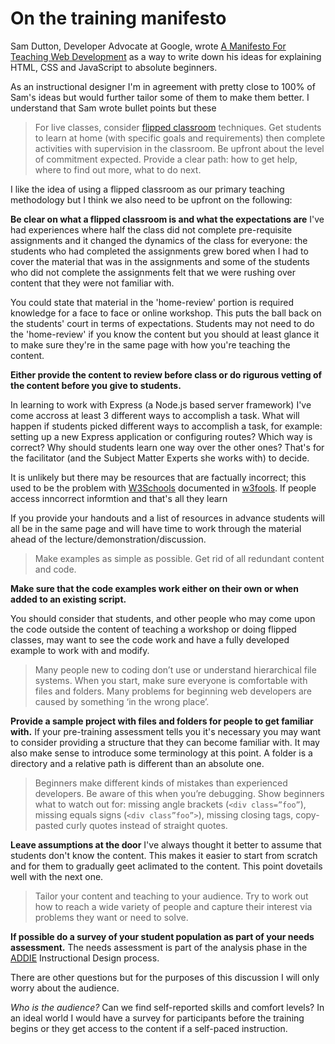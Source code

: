# On the training manifesto

Sam Dutton, Developer Advocate at Google, wrote [A Manifesto For Teaching Web Development](https://samdutton.wordpress.com/2018/06/04/a-manifesto-for-teaching-web-development/) as a way to write down his ideas for explaining HTML, CSS and JavaScript to absolute beginners.

As an instructional designer I'm in agreement with pretty close to 100% of Sam's ideas but would further tailor some of them to make them better. I understand that Sam wrote bullet points but these

> For live classes, consider [flipped classroom](https://en.wikipedia.org/wiki/Flipped_classroom) techniques. Get students to learn at home (with specific goals and requirements) then complete activities with supervision in the classroom. Be upfront about the level of commitment expected. Provide a clear path: how to get help, where to find out more, what to do next.

I like the idea of using a flipped classroom as our primary teaching methodology but I think we also need to be upfront on the following:

**Be clear on what a flipped classroom is and what the expectations are** I've had experiences where half the class did not complete pre-requisite assignments and it changed the dynamics of the class for everyone: the students who had completed the assignments grew bored when I had to cover the material that was in the assignments and some of the students who did not complete the assignments felt that we were rushing over content that they were not familiar with.

You could state that material in the 'home-review' portion is required knowledge for a face to face or online workshop.  This puts the ball back on the students' court in terms of expectations.  Students may not need to do the 'home-review' if you know the content but you should at least glance it to make sure they're in the same page with how you're teaching the content.

**Either provide the content to review before class or do rigurous vetting of the content before you give  to students.**

In learning to work with Express (a Node.js based server framework) I've come accross at least 3 different ways to accomplish a task. What will happen if students picked different ways to accomplish a task, for example: setting up a new Express application or configuring routes? Which way is correct? Why should students learn one way over the other ones? That's for the facilitator (and the Subject Matter Experts she works with) to decide.

It is unlikely but there may be resources that are factually incorrect; this used to be the problem with [W3Schools](https://www.w3schools.com/) documented in [w3fools](https://www.w3fools.com/). If people access inncorrect informtion and that's all they learn

If you provide your handouts and a list of resources in advance students will all be in the same page and will have time to work through the material ahead of the lecture/demonstration/discussion.

> Make examples as simple as possible. Get rid of all redundant content and code.

**Make sure that the code examples work either on their own or when added to an existing script.**

You should consider that students, and other people who may come upon the code outside the content of teaching a workshop or doing flipped classes, may want to see the code work and have a fully developed example to work with and modify.

> Many people new to coding don’t use or understand hierarchical file systems. When you start, make sure everyone is comfortable with files and folders. Many problems for beginning web developers are caused by something ‘in the wrong place’.

**Provide a sample project with files and folders for people to get familiar with.** If your pre-training assessment tells you it's necessary you may want to consider providing a structure that they can become familiar with. It may also make sense to introduce some terminology at this point. A folder is a directory and a relative path is different than an absolute one.

> Beginners make different kinds of mistakes than experienced developers. Be aware of this when you’re debugging. Show beginners what to watch out for: missing angle brackets (`<div class=”foo”`), missing equals signs (`<div class”foo”>`), missing closing tags, copy-pasted curly quotes instead of straight quotes.

**Leave assumptions at the door** I've always thought it better to assume that students don't know the content. This makes it easier to start from scratch and for them to gradually geet aclimated to the content. This point dovetails well with the next one.

> Tailor your content and teaching to your audience. Try to work out how to reach a wide variety of people and capture their interest via problems they want or need to solve.

**If possible do a survey of your student population as part of your needs assessment.** The needs assessment is part of the analysis phase in the [ADDIE](http://www.instructionaldesign.org/models/addie/) Instructional Design process.

There are other questions but for the purposes of this discussion I will only worry about the audience.

*Who is the audience?* Can we find self-reported skills and comfort levels? In an ideal world I would have a survey for participants before the training begins or they get access to the content if a self-paced instruction.


